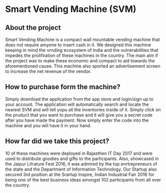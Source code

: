 # Smart Vending Machine (SVM)

## About the project
Smart Vending Machine is a compact wall mountable vending machine that does not require amyone to insert cash in it. We designed this machine keeping in mind the vrnding ecosystem of India and the vulnerabilities that impedes the prolifiration of these machines in the country. The main aim if the project was to make these economic and compact to aid towards the aforementioned cause. This machine also sported an advertisement screen to increase the net revenue of the vendor. 

## How to purchase form the machine?
Simply download the application from the app store and login/sign up to your account. The application will automatically search and locate the nearest SVM and will tell yopu all the inventories inside of it. Simply click on the pruduct that you want to purchase and it will give you a secret code after you have made the payment. Now simply enter the code into the machine and you will have it in your hand.

## How far did we take this project?
10 of these machines were deployed in Rajasthen IT Day 2017 and were used to distribute goodies and gifts to the participants. Also, showcased in the Jaipur Litrature Fest 2016, it was admired by the top enrtrepreneurs of the state and the Department of Information Technology. Our Startup also secured 3rd position at the Srartup Inspire, Indian Industrial Fair 2016 for being one of the best business ideas amongst 102 participants from all over the country.


 
